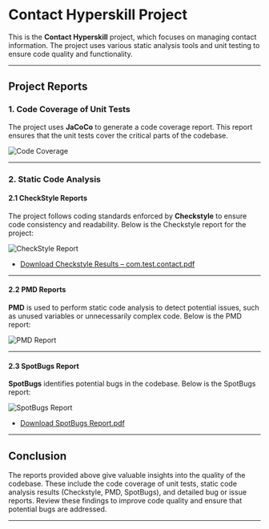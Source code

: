 # Contact Hyperskill Project

This is the **Contact Hyperskill** project, which focuses on managing contact information. The project uses various static analysis tools and unit testing to ensure code quality and functionality.

---

## Project Reports

### 1. Code Coverage of Unit Tests

The project uses **JaCoCo** to generate a code coverage report. This report ensures that the unit tests cover the critical parts of the codebase.

![Code Coverage](https://github.com/user-attachments/assets/4a7f3615-dfdf-44ab-9fc3-f8369a8d1361)


---

### 2. Static Code Analysis

#### 2.1 CheckStyle Reports

The project follows coding standards enforced by **Checkstyle** to ensure code consistency and readability. Below is the Checkstyle report for the project:

![CheckStyle Report](https://github.com/user-attachments/assets/04da8afa-e8a0-4fa5-b2cd-04e95879142e)


- [Download Checkstyle Results – com.test.contact.pdf](https://github.com/user-attachments/files/18900739/Checkstyle.Results.test.contact.pdf)

---

#### 2.2 PMD Reports

**PMD** is used to perform static code analysis to detect potential issues, such as unused variables or unnecessarily complex code. Below is the PMD report:

![PMD Report](https://github.com/user-attachments/assets/ad50b987-d553-48a3-8948-38f58ba5b0be)


---

#### 2.3 SpotBugs Report

**SpotBugs** identifies potential bugs in the codebase. Below is the SpotBugs report:

![SpotBugs Report](https://github.com/user-attachments/assets/3a50a5fc-6d13-46e4-937a-888899b81cbe)


- [Download SpotBugs Report.pdf](https://github.com/user-attachments/files/18900726/SpotBugs.Report.-.Contacts.pdf)


---

## Conclusion

The reports provided above give valuable insights into the quality of the codebase. These include the code coverage of unit tests, static code analysis results (Checkstyle, PMD, SpotBugs), and detailed bug or issue reports. Review these findings to improve code quality and ensure that potential bugs are addressed.

---
